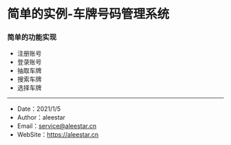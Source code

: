 # 简单的实例-车牌号码管理系统

### 简单的功能实现

- 注册账号
- 登录账号
- 抽取车牌
- 搜索车牌
- 选择车牌

---

- Date：2021/1/5
- Author：aleestar
- Email：service@aleestar.cn
- WebSite：https://aleestar.cn
